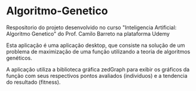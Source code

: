 # Algoritmo-Genetico
Respositorio do projeto desenvolvido no curso "Inteligencia Artificial: Algoritmo Genetico" do Prof. Camilo Barreto na plataforma Udemy

Esta aplicação é uma aplicação desktop, que consiste na solução de um problema de maximização de uma função utilizando a teoria de algoritmos genéticos.

A aplicação utiliza a biblioteca gráfica zedGraph para exibir os gráficos da função com seus respectivos pontos avaliados (individuos) e a tendencia do resultado (fitness).

